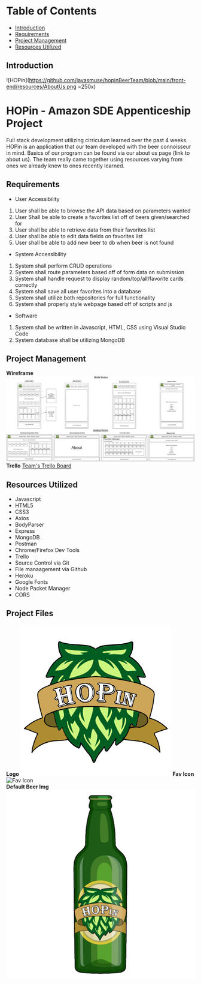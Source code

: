 

# Table of Contents
- [Introduction](#introduction)
- [Requirements](#requirements)
- [Project Management](#project-management)
- [Resources Utilized](#resources-utilized)


## Introduction
![HOPin](https://github.com/javasmuse/hopinBeerTeam/blob/main/front-end/resources/AboutUs.png =250x)
# HOPin - Amazon SDE Appenticeship Project
Full stack development utilizing cirriculum learned over the past 4 weeks. HOPin is an application that our team developed with the beer connoisseur in mind. Basics of our program can be found via our about us page {link to about us}. The team really came together using resources varying from ones we already knew to ones recently learned.

## Requirements

 - User Accessibility 
  1. User shall be able to browse the API data based on parameters wanted
  2. User Shall be able to create a favorites list off of beers given/searched for
  3. User shall be able to retrieve data from their favorites list
  4. User shall be able to edit data fields on favorites list
  5. User shall be able to add new beer to db when beer is not found
  
 - System Accessibility 
  1. System shall perform CRUD operations
  2. System shall route parameters based off of form data on submission
  3. System shall handle request to display random/top/all/favorite cards correctly
  4. System shall save all user favorites into a database
  5. System shall utilize both repositories for full functionality
  6. System shall properly style webpage based off of scripts and js
  
 - Software 
  1. System shall be written in Javascript, HTML, CSS using Visual Studio Code
  2. System database shall be utilizing MongoDB

## Project Management
**Wireframe**
![WireFrame](https://github.com/javasmuse/hopinBeerTeam/blob/main/front-end/resources/Wireframe%20HOPin.jpg)
**Trello**
[Team's Trello Board](https://trello.com/b/fekia5dZ/hopin-project)

## Resources Utilized

 - Javascript
 - HTML5
 - CSS3
 - Axios
 - BodyParser
 - Express
 - MongoDB
 - Postman
 - Chrome/Firefox Dev Tools
 - Trello
 - Source Control via Git
 - File manaagement via Github
 - Heroku
 - Google Fonts
 - Node Packet Manager
 - CORS

## Project Files
**Logo**
![Logo](https://github.com/javasmuse/hopinBeerTeam/blob/main/front-end/resources/hopin.png)
**Fav Icon**
![Fav Icon](https://github.com/javasmuse/hopinBeerTeam/blob/main/front-end/resources/beer.ico)\
**Default Beer Img**
![Default Beer Img](https://github.com/javasmuse/hopinBeerTeam/blob/main/front-end/resources/default_beer_image_HOPin.png)

